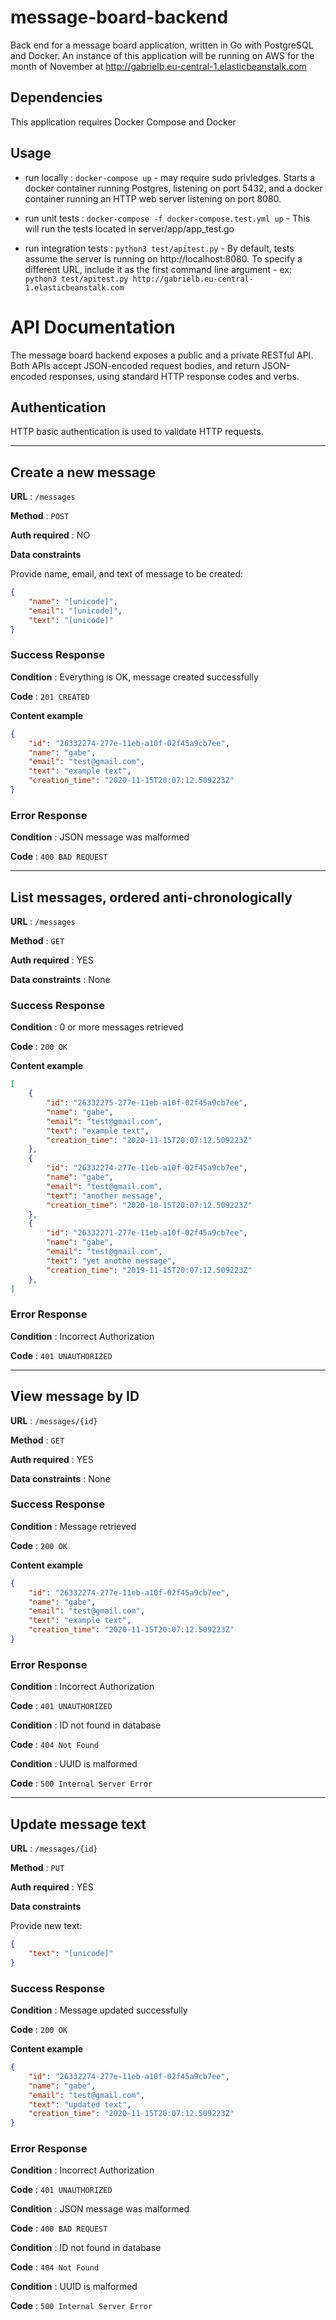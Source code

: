 # message-board-backend
Back end for a message board application, written in Go with PostgreSQL and Docker. An instance of this application will be running on AWS for the month of November at http://gabrielb.eu-central-1.elasticbeanstalk.com

## Dependencies
This application requires Docker Compose and Docker

## Usage
* run locally : `docker-compose up` - may require sudo privledges. Starts a docker container running Postgres, listening on port 5432, and a docker container running an HTTP web server listening on port 8080.

* run unit tests : `docker-compose -f docker-compose.test.yml up` - This will run the tests located in server/app/app_test.go

* run integration tests : `python3 test/apitest.py` - By default, tests assume the server is running on http://localhost:8080. To specify a different URL, include it as the first command line argument - ex: `python3 test/apitest.py http://gabrielb.eu-central-1.elasticbeanstalk.com`

# API Documentation
The message board backend exposes a public and a private RESTful API. Both APIs accept JSON-encoded request bodies, and return JSON-encoded responses, using standard HTTP response codes and verbs.

## Authentication
HTTP basic authentication is used to validate HTTP requests.

---

## Create a new message
**URL** : `/messages`

**Method** : `POST`

**Auth required** : NO

**Data constraints**

Provide name, email, and text of message to be created:

```json
{
    "name": "[unicode]",
    "email": "[unicode]",
    "text": "[unicode]"
}
```

### Success Response
**Condition** : Everything is OK, message created successfully

**Code** : `201 CREATED`

**Content example**

```json
{
    "id": "26332274-277e-11eb-a10f-02f45a9cb7ee",
    "name": "gabe",
    "email": "test@gmail.com",
    "text": "example text",
    "creation_time": "2020-11-15T20:07:12.509223Z"
}
```

### Error Response
**Condition** : JSON message was malformed

**Code** : `400 BAD REQUEST`

---
## List messages, ordered anti-chronologically
**URL** : `/messages`

**Method** : `GET`

**Auth required** : YES

**Data constraints** : None

### Success Response
**Condition** : 0 or more messages retrieved

**Code** : `200 OK`

**Content example**

```json
[
    {
        "id": "26332275-277e-11eb-a10f-02f45a9cb7ee",
        "name": "gabe",
        "email": "test@gmail.com",
        "text": "example text",
        "creation_time": "2020-11-15T20:07:12.509223Z"
    },
    {
        "id": "26332274-277e-11eb-a10f-02f45a9cb7ee",
        "name": "gabe",
        "email": "test@gmail.com",
        "text": "another message",
        "creation_time": "2020-10-15T20:07:12.509223Z"
    },
    {
        "id": "26332271-277e-11eb-a10f-02f45a9cb7ee",
        "name": "gabe",
        "email": "test@gmail.com",
        "text": "yet anothe message",
        "creation_time": "2019-11-15T20:07:12.509223Z"
    },
]
```

### Error Response
**Condition** : Incorrect Authorization

**Code** : `401 UNAUTHORIZED`

---
## View message by ID
**URL** : `/messages/{id}`

**Method** : `GET`

**Auth required** : YES

**Data constraints** : None

### Success Response
**Condition** : Message retrieved

**Code** : `200 OK`

**Content example**

```json
{
    "id": "26332274-277e-11eb-a10f-02f45a9cb7ee",
    "name": "gabe",
    "email": "test@gmail.com",
    "text": "example text",
    "creation_time": "2020-11-15T20:07:12.509223Z"
}
```

### Error Response
**Condition** : Incorrect Authorization

**Code** : `401 UNAUTHORIZED`

**Condition** : ID not found in database

**Code** : `404 Not Found`

**Condition** : UUID is malformed

**Code** : `500 Internal Server Error`

---
## Update message text
**URL** : `/messages/{id}`

**Method** : `PUT`

**Auth required** : YES

**Data constraints**

Provide new text:

```json
{
    "text": "[unicode]"
}
```

### Success Response
**Condition** : Message updated successfully

**Code** : `200 OK`

**Content example**

```json
{
    "id": "26332274-277e-11eb-a10f-02f45a9cb7ee",
    "name": "gabe",
    "email": "test@gmail.com",
    "text": "updated text",
    "creation_time": "2020-11-15T20:07:12.509223Z"
}
```

### Error Response
**Condition** : Incorrect Authorization

**Code** : `401 UNAUTHORIZED`

**Condition** : JSON message was malformed

**Code** : `400 BAD REQUEST`

**Condition** : ID not found in database

**Code** : `404 Not Found`

**Condition** : UUID is malformed

**Code** : `500 Internal Server Error`
